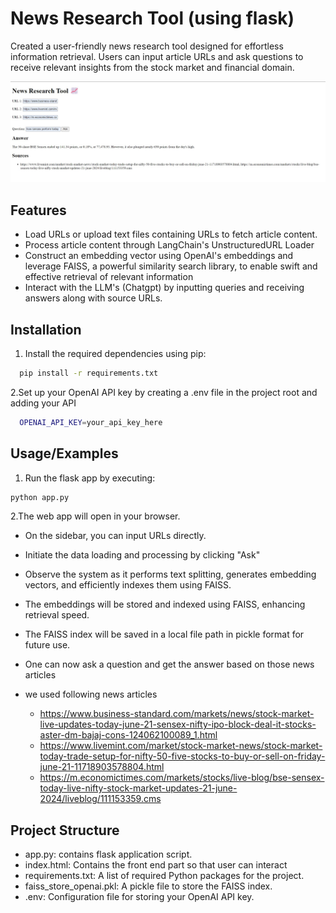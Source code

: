 
# News Research Tool (using flask)

Created a user-friendly news research tool designed for effortless information retrieval. Users can input article URLs and ask questions to receive relevant insights from the stock market and financial domain.

![](sample.jpg)

## Features

- Load URLs or upload text files containing URLs to fetch article content.
- Process article content through LangChain's UnstructuredURL Loader
- Construct an embedding vector using OpenAI's embeddings and leverage FAISS, a powerful similarity search library, to enable swift and effective retrieval of relevant information
- Interact with the LLM's (Chatgpt) by inputting queries and receiving answers along with source URLs.


## Installation

1. Install the required dependencies using pip:

```bash
  pip install -r requirements.txt
```
2.Set up your OpenAI API key by creating a .env file in the project root and adding your API

```bash
  OPENAI_API_KEY=your_api_key_here
```
## Usage/Examples

1. Run the flask app by executing:
```bash
python app.py 

```

2.The web app will open in your browser.

- On the sidebar, you can input URLs directly.

- Initiate the data loading and processing by clicking "Ask"

- Observe the system as it performs text splitting, generates embedding vectors, and efficiently indexes them using FAISS.

- The embeddings will be stored and indexed using FAISS, enhancing retrieval speed.

- The FAISS index will be saved in a local file path in pickle format for future use.
- One can now ask a question and get the answer based on those news articles
- we used following news articles
  - https://www.business-standard.com/markets/news/stock-market-live-updates-today-june-21-sensex-nifty-ipo-block-deal-it-stocks-aster-dm-bajaj-cons-124062100089_1.html
  - https://www.livemint.com/market/stock-market-news/stock-market-today-trade-setup-for-nifty-50-five-stocks-to-buy-or-sell-on-friday-june-21-11718903578804.html
  - https://m.economictimes.com/markets/stocks/live-blog/bse-sensex-today-live-nifty-stock-market-updates-21-june-2024/liveblog/111153359.cms

## Project Structure

- app.py: contains flask application script.
- index.html: Contains the front end part so that user can interact
- requirements.txt: A list of required Python packages for the project.
- faiss_store_openai.pkl: A pickle file to store the FAISS index.
- .env: Configuration file for storing your OpenAI API key.

